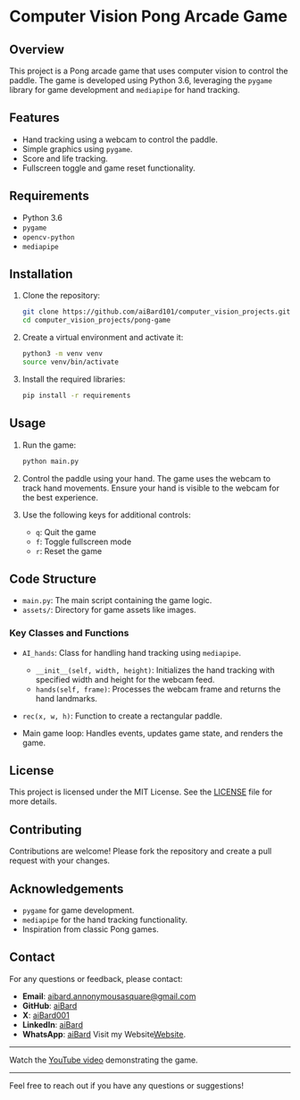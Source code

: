 # Computer Vision Pong Arcade Game

## Overview

This project is a Pong arcade game that uses computer vision to control the paddle. The game is developed using Python 3.6, leveraging the `pygame` library for game development and `mediapipe` for hand tracking.

## Features

- Hand tracking using a webcam to control the paddle.
- Simple graphics using `pygame`.
- Score and life tracking.
- Fullscreen toggle and game reset functionality.

## Requirements

- Python 3.6
- `pygame`
- `opencv-python`
- `mediapipe`

## Installation

1. Clone the repository:

    ```bash
    git clone https://github.com/aiBard101/computer_vision_projects.git
    cd computer_vision_projects/pong-game
    ```

2. Create a virtual environment and activate it:

    ```bash
    python3 -m venv venv
    source venv/bin/activate
    ```

3. Install the required libraries:

    ```bash
    pip install -r requirements
    ```

## Usage

1. Run the game:

    ```bash
    python main.py
    ```

2. Control the paddle using your hand. The game uses the webcam to track hand movements. Ensure your hand is visible to the webcam for the best experience.

3. Use the following keys for additional controls:
    - `q`: Quit the game
    - `f`: Toggle fullscreen mode
    - `r`: Reset the game

## Code Structure

- `main.py`: The main script containing the game logic.
- `assets/`: Directory for game assets like images.

### Key Classes and Functions

- `AI_hands`: Class for handling hand tracking using `mediapipe`.
  - `__init__(self, width, height)`: Initializes the hand tracking with specified width and height for the webcam feed.
  - `hands(self, frame)`: Processes the webcam frame and returns the hand landmarks.

- `rec(x, w, h)`: Function to create a rectangular paddle.
- Main game loop: Handles events, updates game state, and renders the game.

## License

This project is licensed under the MIT License. See the [LICENSE](LICENSE) file for more details.

## Contributing

Contributions are welcome! Please fork the repository and create a pull request with your changes.

## Acknowledgements

- `pygame` for game development.
- `mediapipe` for the hand tracking functionality.
- Inspiration from classic Pong games.

## Contact

For any questions or feedback, please contact:

- **Email**: [aibard.annonymousasquare@gmail.com](aibard.annonymousasquare@gmail.com)
- **GitHub**: [aiBard](https://github.com/aiBard101/)
- **X**: [aiBard001](https://x.com/aiBard001)
- **LinkedIn**: [aiBard](https://www.linkedin.com/in/george-junior-alainengiya-5b44b5251/)
- **WhatsApp**: [aiBard](https://%20https://wa.me/message/AL5IJZCUYD6LG1)
Visit my Website[Website](https://aibard.code.blog/computer-vision-pong-arcade-game/).

---
Watch the [YouTube video](https://youtu.be/O22W1Vvs37E) demonstrating the game.

---

Feel free to reach out if you have any questions or suggestions!